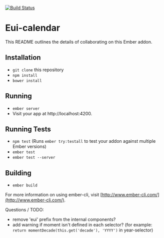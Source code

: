 [![Build Status](https://travis-ci.org/LocusEnergy/eui-calendar.svg?branch=master)](https://travis-ci.org/LocusEnergy/eui-calendar)

# Eui-calendar

This README outlines the details of collaborating on this Ember addon.

## Installation

* `git clone` this repository
* `npm install`
* `bower install`

## Running

* `ember server`
* Visit your app at http://localhost:4200.

## Running Tests

* `npm test` (Runs `ember try:testall` to test your addon against multiple Ember versions)
* `ember test`
* `ember test --server`

## Building

* `ember build`

For more information on using ember-cli, visit [http://www.ember-cli.com/](http://www.ember-cli.com/).


Questions / TODO:
- remove 'eui' prefix from the internal components?
- add warning if moment isn't defined in each selector? (for example: `return momentDecade(this.get('decade'), 'YYYY')` in year-selector)
